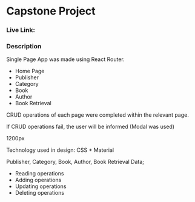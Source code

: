 # Capstone Project

### Live Link:

### Description

Single Page App was made using React Router.

- Home Page
- Publisher
- Category
- Book
- Author
- Book Retrieval

CRUD operations of each page were completed within the relevant page.

If CRUD operations fail, the user will be informed (Modal was used)

1200px

Technology used in design: CSS + Material

Publisher, Category, Book, Author, Book Retrieval Data;
- Reading operations
- Adding operations
- Updating operations
- Deleting operations
